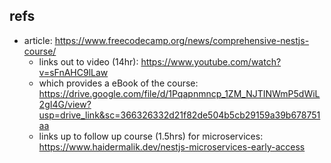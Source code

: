 ## refs

- article: https://www.freecodecamp.org/news/comprehensive-nestjs-course/
  - links out to video (14hr): https://www.youtube.com/watch?v=sFnAHC9lLaw
  - which provides a eBook of the course: https://drive.google.com/file/d/1Pqapnmncp_1ZM_NJTINWmP5dWiL2gI4G/view?usp=drive_link&sc=366326332d21f82de504b5cb29159a39b678751aa
  - links up to follow up course (1.5hrs) for microservices: https://www.haidermalik.dev/nestjs-microservices-early-access
